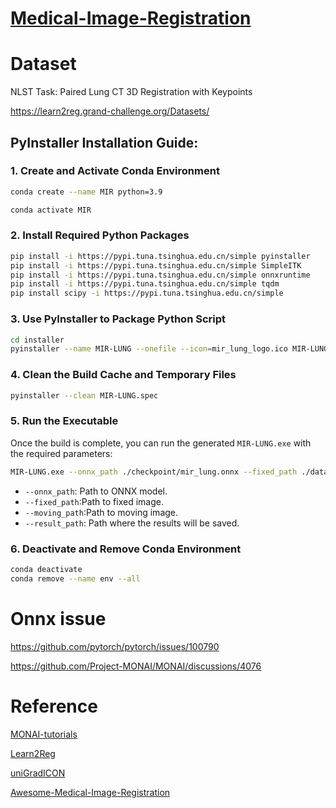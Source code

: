 # [Medical-Image-Registration](https://github.com/YMZ1998/Medical-Image-Registration)

# Dataset

NLST Task: Paired Lung CT 3D Registration with Keypoints

https://learn2reg.grand-challenge.org/Datasets/

## PyInstaller Installation Guide:

### 1. Create and Activate Conda Environment

```bash
conda create --name MIR python=3.9
```

```bash
conda activate MIR
```

### 2. Install Required Python Packages

```bash
pip install -i https://pypi.tuna.tsinghua.edu.cn/simple pyinstaller
pip install -i https://pypi.tuna.tsinghua.edu.cn/simple SimpleITK
pip install -i https://pypi.tuna.tsinghua.edu.cn/simple onnxruntime
pip install -i https://pypi.tuna.tsinghua.edu.cn/simple tqdm
pip install scipy -i https://pypi.tuna.tsinghua.edu.cn/simple
```

### 3. Use PyInstaller to Package Python Script

```bash
cd installer
pyinstaller --name MIR-LUNG --onefile --icon=mir_lung_logo.ico MIR-LUNG.py
```

### 4. Clean the Build Cache and Temporary Files

```bash
pyinstaller --clean MIR-LUNG.spec
```

### 5. Run the Executable

Once the build is complete, you can run the generated `MIR-LUNG.exe` with the required parameters:

```bash
MIR-LUNG.exe --onnx_path ./checkpoint/mir_lung.onnx --fixed_path ./data/fixed.nii.gz --moving_path ./data/moving.nii.gz --result_path ./result
```

- `--onnx_path`: Path to ONNX model.
- `--fixed_path`:Path to fixed image.
- `--moving_path`:Path to moving image.
- `--result_path`: Path where the results will be saved.

### 6. Deactivate and Remove Conda Environment

```bash
conda deactivate
conda remove --name env --all
```

# Onnx issue

https://github.com/pytorch/pytorch/issues/100790

https://github.com/Project-MONAI/MONAI/discussions/4076

# Reference

[MONAI-tutorials](https://github.com/Project-MONAI/tutorials)

[Learn2Reg](https://learn2reg.grand-challenge.org/)

[uniGradICON](https://github.com/uncbiag/uniGradICON)

[Awesome-Medical-Image-Registration](https://github.com/Alison-brie/Awesome-Medical-Image-Registration)
